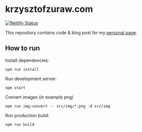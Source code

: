 # krzysztofzuraw.com

[![Netlify Status](https://api.netlify.com/api/v1/badges/76679400-2108-484e-b2a4-dccd71984e48/deploy-status)](https://app.netlify.com/sites/flamboyant-stallman-9dcf8d/deploys)

This repository contains code & blog post for my [personal page](https://krzysztofzuraw.com).

## How to run

Install dependencies:

```shell
npm run install
```

Run development server:

```shell
npm start
```

Convert images (in example png)

```shell
npm run img:convert -- src/img/*.png -d src/img
```

Run production build:

```shell
npm run build
```
